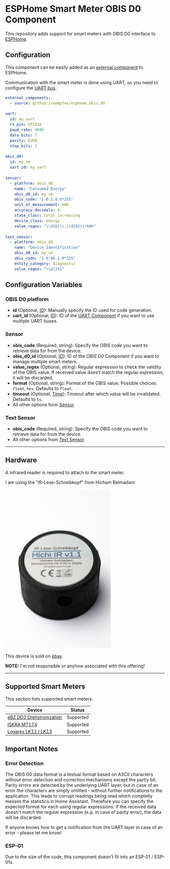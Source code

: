 # ESPHome Smart Meter OBIS D0 Component

This repository adds support for smart meters with OBIS D0 interface to [ESPHome](https://esphome.io).

## Configuration

This component can be easily added as an [external component](https://esphome.io/components/external_components.html) to ESPHome.

Communication with the smart meter is done using UART, so you need to configure the [UART bus](https://esphome.io/components/uart.html#uart).

```yaml
external_components:
  - source: github://mampfes/esphome_obis_d0

uart:
  id: my_uart
  rx_pin: GPIO16
  baud_rate: 9600
  data_bits: 7
  parity: EVEN
  stop_bits: 1

obis_d0:
  id: my_sm
  uart_id: my_uart

sensor:
  - platform: obis_d0
    name: "Consumed Energy"
    obis_d0_id: my_sm
    obis_code: "1-0:1.8.0*255"
    unit_of_measurement: kWh
    accuracy_decimals: 4
    state_class: total_increasing
    device_class: energy
    value_regex: "\\d{6}\\.\\d{8}\\*kWh"

text_sensor:
  - platform: obis_d0
    name: "Device Identification"
    obis_d0_id: my_sm
    obis_code: "1-0:96.1.0*255"
    entity_category: diagnostic
    value_regex: "\\w{14}"
```

## Configuration Variables

### OBIS D0 platform

- **id** (Optional, [ID](https://esphome.io/guides/configuration-types.html#config-id)): Manually specify the ID used for code generation.
- **uart_id** (Optional, [ID](https://esphome.io/guides/configuration-types.html#config-id)): ID of the [UART Component](https://esphome.io/components/uart.html#uart) if you want to use multiple UART buses.

### Sensor

- **obis_code** (Required, string): Specify the OBIS code you want to retrieve data for from the device.
- **obis_d0_id** (Optional, [ID](https://esphome.io/guides/configuration-types.html#config-id)): ID of the *OBIS D0* Component if you want to manage multiple smart meters.
- **value_regex** (Optional, string): Regular expression to check the validity of the OBIS value. If received value does't match the regular expression, it will be discarded.
- **format** (Optional, string): Format of the OBIS value. Possible choices: `float`, `hex`. Defaults to `float`.
- **timeout** (Optional, [Time](https://esphome.io/guides/configuration-types.html#config-time)): Timeout after which value will be invalidated. Defaults to `5s`.
- All other options form [Sensor](https://esphome.io/components/sensor/index.html#config-sensor).

### Text Sensor

- **obis_code** (Required, string): Specify the OBIS code you want to retrieve data for from the device.
- All other options from [Text Sensor](https://esphome.io/components/text_sensor/index.html#config-text-sensor).

---

## Hardware

A infrared reader is required to attach to the smart meter.

I am using the "IR-Lese-Schreibkopf" from Hicham Belmadani:

![Infrared Reader](doc/ir_reader.jpg)

This device is sold on [ebay](https://www.ebay.de/itm/314015465828).

**NOTE:** I'm not responsible or anyhow associated with this offering!

---

## Supported Smart Meters

This section lists supported smart meters:

| Device | Status |
|-|-|
| [eBZ DD3 Drehstromzähler](doc/ebz_dd3.md) | Supported |
| [ISKRA MT174](doc/iskra_mt174.md) | Supported |
| [Logarex LK11 / LK13](doc/logarex.md) | Supported |

## Important Notes

### Error Detection

The OBIS D0 data format is a textual format based on ASCII characters without error detection and correction mechanisms except the parity bit. Parity errors are detected by the underlying UART layer, but in case of an error the characters are simply omitted - without further notifications to the application. This leads to corrupt readings being read which completly messes the statistics in Home Assistant. Therefore you can specify the expected format for each using regular expressions. If the received data doesn't match the regular expression (e.g. in case of parity error), the data will be discarded.

If anyone knows how to get a notification from the UART layer in case of an error - please let me know!

### ESP-01

Due to the size of the code, this component doesn't fit into an ESP-01 / ESP-01s.
